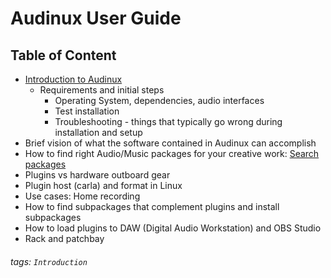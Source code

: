 # Audinux User Guide

Table of Content
---

- [Introduction to Audinux](user_guide/introduction.md)
  - Requirements and initial steps
    - Operating System, dependencies, audio interfaces
    - Test installation
    - Troubleshooting - things that typically go wrong during installation and setup
- Brief vision of what the software contained in Audinux can accomplish
- How to find right Audio/Music packages for your creative work: [Search packages](https://audinux.github.io/packages/index.html)
- Plugins vs hardware outboard gear
- Plugin host (carla) and format in Linux
- Use cases: Home recording
- How to find subpackages that complement plugins and install subpackages
- How to load plugins to DAW (Digital Audio Workstation) and OBS Studio
- Rack and patchbay

###### tags: `Introduction`
